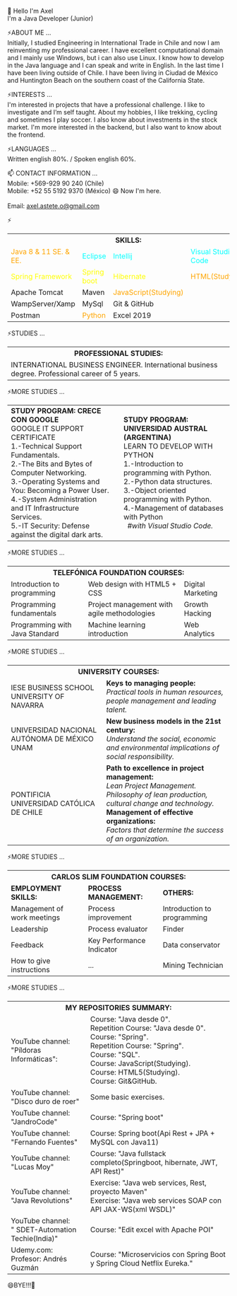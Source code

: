 👋 Hello I'm Axel<br/>
I'm a Java Developer (Junior)<br/>

⚡ABOUT ME ...<br/>
Initially, I studied Engineering in International Trade in Chile and now I am reinventing my professional career. I have excellent computational domain and I mainly use
Windows, but i can also use Linux. I know how to develop in the Java language and I can speak and write in English. In the last time I have been living outside of Chile. 
I have been living in Ciudad de México and Huntington Beach on the southern coast of the California State.

⚡INTERESTS ...<br/>
I&#39;m interested in projects that have a professional challenge. I like to investigate and I’m self taught. About my hobbies, I like trekking, cycling and sometimes I play soccer. I also know about investments in the stock market. I&#39;m more interested in the backend, but I also want to know about the frontend.

⚡LANGUAGES ...<br/>
Written english 80%. / Spoken english 60%.

📫
CONTACT INFORMATION ...<br/>
Mobile: +569-929 90 240 (Chile)<br>
Mobile: +52 55 5192 9370 (México)   😄 Now I'm here.<br>  
Email: axel.astete.o@gmail.com
 
⚡
 <table>
        <tr>
          <th colspan="4">SKILLS:</th>
        </tr>
        <tr>
          <td ><font color="orange">Java 8 & 11 SE. & EE.</font></td>
          <td ><font color="aqua">Eclipse</font></td>
          <td ><font color="aqua">Intellij</font></td>
          <td ><font color="aqua">Visual Studio Code</font></td>
        </tr>
        <tr>
          <td ><font color="yellow">Spring Framework</font></td>
          <td ><font color="yellow">Spring boot</font></td>
          <td ><font color="yellow">Hibernate</font></td>
          <td><font color="orange">HTML(Studying)</font></td>
        </tr>
        <tr>
          <td >Apache Tomcat</td>
          <td >Maven</td>
          <td><font color="orange">JavaScript(Studying)</font></td>
          <td></td></td>
        </tr>
        <tr>
            <td >WampServer/Xamp</td>
            <td >MySql</td>
            <td >Git & GitHub</td>
            <td></td>
          </tr>
          <tr>
            <td >Postman</td>
            <td ><font color="orange">Python</font></td>
            <td >Excel 2019</td>
            <td></td>
          </tr>
      </table>
      
  
⚡STUDIES ...<br/>
    <table>
        <tr>
          <th colspan="3">PROFESSIONAL STUDIES:</th>
        </tr>
        <tr>
          <td >
              INTERNATIONAL BUSINESS ENGINEER. International business degree. Professional career of 5 years.
          </td>
        </tr>
      </table>
      
 ⚡MORE STUDIES ...<br/>
        <table>
            <tr>
                <td><b>STUDY PROGRAM: CRECE CON GOOGLE</b><br/>
                    GOOGLE IT SUPPORT CERTIFICATE<br/>
                    1.-Technical Support Fundamentals.<br/>
                    2.-The Bits and Bytes of Computer Networking.<br/>
                    3.-Operating Systems and You: Becoming a Power User.<br/>
                    4.-System Administration and IT Infrastructure Services.<br/>
                    5.-IT Security: Defense against the digital dark arts.
                </td>
                <td width="2%"></td>
                <td><b>STUDY PROGRAM: UNIVERSIDAD AUSTRAL (ARGENTINA)</b><br/>
                    LEARN TO DEVELOP WITH PYTHON<br/>
                    1.-Introduction to programming with Python.<br/>
                    2.-Python data structures.<br/>
                    3.-Object oriented programming with Python. <br/>
                    4.-Management of databases with Python<br/>
                    &nbsp;&nbsp;<i>#with Visual Studio Code.</i>
                </td>
            </tr>
         </table>
 
 ⚡MORE STUDIES ...<br/>
      <table >
        <tr>
          <th colspan="3">TELEFÓNICA FOUNDATION COURSES:</th>
        </tr>
        <tr>
          <td >Introduction to programming</td>
          <td >Web design with HTML5 + CSS</td>
          <td >Digital Marketing</td>
        </tr>
        <tr>
          <td >Programming fundamentals </td>
          <td >Project management with agile methodologies</td>
          <td >Growth Hacking</td>
        </tr>
        <tr>
          <td >Programming with Java Standard</td>
          <td >Machine learning introduction</td>
          <td >Web Analytics</td>
        </tr>
      </table>
 
⚡MORE STUDIES ...<br/>
   <table>
        <tr>
          <th colspan="3">UNIVERSITY COURSES: </th>
        </tr>
        <tr>
          <td >IESE BUSINESS SCHOOL UNIVERSITY OF NAVARRA</td>
          <td ><b>Keys to managing people:</b><br/>
               <i>Practical tools in human resources, people management and leading talent.</i>
          </td>
        </tr>
        <tr>
          <td >UNIVERSIDAD NACIONAL AUTÓNOMA DE MÉXICO UNAM </td>
          <td ><b>New business models in the 21st century:</b><br/>
              <i>Understand the social, economic and environmental implications of social responsibility.</i>
          </td> 
        </tr>
        <tr>
          <td >PONTIFICIA UNIVERSIDAD CATÓLICA DE CHILE</td>
          <td ><b>Path to excellence in project management:</b><br/>
                <i>Lean Project Management. Philosophy of lean production, cultural change and technology.</i><br/>
                <b>Management of effective organizations:</b><br/>
                <i>Factors that determine the success of an organization.</i>
          </td>
        </tr>
      </table>
   
   
   
⚡MORE STUDIES ...<br/>
 
  <table>
        <tr>
          <th colspan="3">CARLOS SLIM FOUNDATION COURSES:</th>
        </tr>
        <tr>
            <td><b>EMPLOYMENT SKILLS:</b></td>
            <td><b>PROCESS MANAGEMENT: </b></td>
            <td><b>OTHERS:</b></td>
        </tr>
        <tr>
          <td >Management of work meetings</td>
          <td >Process improvement </td>
          <td >Introduction to programming</td>
        </tr>
        <tr>
          <td >Leadership  </td>
          <td >Process evaluator</td>
          <td >Finder</td>
        </tr>
        <tr>
          <td >Feedback</td>
          <td >Key Performance Indicator</td>
          <td >Data conservator</td>
        </tr>
        <tr>
            <td >How to give instructions</td>
            <td >...</td>
            <td >Mining Technician</td>
          </tr>
      </table>
      

⚡MORE STUDIES ...<br/>
   <table>
        <tr>
          <th colspan="2">MY REPOSITORIES SUMMARY:</th>
        </tr>
        <tr>
          <td >
            YouTube channel:<br/> "Píldoras Informáticas": <br/>
          </td>
          <td >
            Course: "Java desde 0".<br/>
               Repetition Course: "Java desde 0".<br/>
               Course: "Spring".<br/>
               Repetition Course: "Spring".<br/>
               Course: "SQL".<br/>
               Course: JavaScript(Studying).<br/> 
               Course: HTML5(Studying).<br/>
               Course: Git&GitHub.
          </td>
        </tr>
         <tr>
          <td >YouTube channel:<br/>"Disco duro de roer"</td>
          <td >Some basic exercises.</td>
        </tr>
        <tr>
            <td >YouTube channel:<br/>"JandroCode"</td>
            <td>Course: "Spring boot"</td>
        </tr>
        <tr>
            <td >YouTube channel:<br/>"Fernando Fuentes"</td>
            <td>Course: Spring boot(Api Rest + JPA + MySQL con Java11)</td>
          </tr>
        <tr>
          <td >YouTube channel:<br/>"Lucas Moy"</td>
          <td>Course: "Java fullstack completo(Springboot, hibernate, JWT, API Rest)"</td>
        </tr>
        <tr>
            <td >YouTube channel:<br/>"Java Revolutions"</td>
            <td>Exercise: "Java web services, Rest, proyecto Maven"
                <br/>Exercise: "Java web services SOAP con API JAX-WS(xml WSDL)"
            </td>
        </tr>
        <tr>
            <td >YouTube channel:<br/>" SDET-Automation Techie(India)"</td>
            <td>Course: "Edit excel with Apache POI"</td>
        </tr>
         <tr>
            <td >Udemy.com:<br/> Profesor: Andrés Guzmán</td>
            <td>Course: "Microservicios con Spring Boot y Spring Cloud Netflix Eureka."</td>
        </tr>
      </table>
      
      
      
😄BYE!!!👋

<!--
- 🤔 I’m looking for help with ...
- 💬 Ask me about ...
- 📫 How to reach me: ...
- 😄 Pronouns: ...
- ⚡ Fun fact: ...
-->
